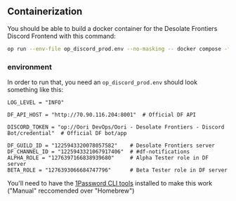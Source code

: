 ## Containerization
You should be able to build a docker container for the Desolate Frontiers Discord Frontend with this command:
```sh
op run --env-file op_discord_prod.env --no-masking -- docker compose -f compose.df_discord.yml up -d --build
```

### environment
In order to run that, you need an `op_discord_prod.env` should look something like this:
```env
LOG_LEVEL = "INFO"

DF_API_HOST = "http://70.90.116.204:8001"  # Official DF API

DISCORD_TOKEN = "op://Oori DevOps/Oori - Desolate Frontiers - Discord Bot/credential"  # Official DF bot/app

DF_GUILD_ID = "1225943320078057582"    # Desolate Frontiers server
DF_CHANNEL_ID = "1225943321067917406"  # #df-notifications
ALPHA_ROLE = "1276397166838939680"     # Alpha Tester role in DF server
BETA_ROLE = "1276393066684747796"      # Beta Tester role in DF server
```
You'll need to have the [1Password CLI tools](https://developer.1password.com/docs/cli/get-started/) installed to make this work ("Manual" reccomended over "Homebrew")
